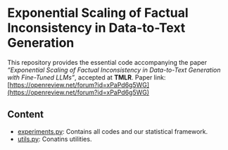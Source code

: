 # Exponential Scaling of Factual Inconsistency in Data-to-Text Generation
This repository provides the essential code accompanying the paper *“Exponential Scaling of Factual Inconsistency in Data-to-Text Generation with Fine-Tuned LLMs”*, accepted at **TMLR**.
Paper link: [https://openreview.net/forum?id=xPaPd6g5WG](https://openreview.net/forum?id=xPaPd6g5WG)


## Content
* [experiments.py](./experiments.py): Contains all codes and our statistical framework.
* [utils.py](./utils.py): Conatins utilities.
